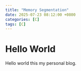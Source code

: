 ```yaml
---
title: "Memory Segmentation"
date: 2025-07-23 08:12:00 +0800
categories: [C]
tags: [C]
---
```


# Hello World

Hello world this my personal blog.